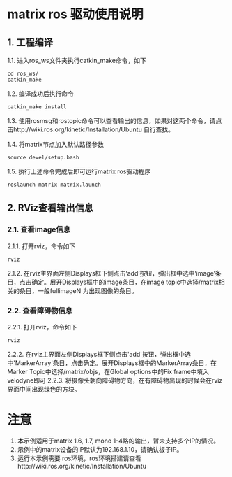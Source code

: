 # matrix ros 驱动使用说明
## 1. 工程编译
1.1. 进入ros_ws文件夹执行catkin_make命令，如下
```shell
cd ros_ws/
catkin_make
```
1.2. 编译成功后执行命令
```shell
catkin_make install
```
1.3. 使用rosmsg和rostopic命令可以查看输出的信息，如果对这两个命令，请点击http://wiki.ros.org/kinetic/Installation/Ubuntu 自行查找。

1.4. 将matrix节点加入默认路径参数
```shell
source devel/setup.bash
```
1.5. 执行上述命令完成后即可运行matrix ros驱动程序
```shell
roslaunch matrix matrix.launch
```
## 2. RViz查看输出信息
### 2.1. 查看image信息
2.1.1. 打开rviz，命令如下
```shell
rviz
```
2.1.2. 在rviz主界面左侧Displays框下侧点击‘add’按钮，弹出框中选中‘image’条目，点击确定。展开Displays框中的image条目，在image topic中选择/matrix相关的条目，一般fullimageN 为出现图像的条目。
### 2.2. 查看障碍物信息
2.2.1. 打开rviz，命令如下
```shell
rviz
```
2.2.2. 在rviz主界面左侧Displays框下侧点击'add'按钮，弹出框中选中'MarkerArray'条目，点击确定。展开Displays框中的MarkerArray条目，在Marker Topic中选择/matrix/objs，在Global options中的Fix frame中填入velodyne即可
2.2.3. 将摄像头朝向障碍物方向，在有障碍物出现的时候会在rviz界面中间出现绿色的方块。
# 注意
1. 本示例适用于matrix 1.6, 1.7, mono 1-4路的输出，暂未支持多个IP的情况。   
2. 示例中的matrix设备的IP默认为192.168.1.10，请确认板子IP。
3. 运行本示例需要 ros环境，ros环境搭建请查看http://wiki.ros.org/kinetic/Installation/Ubuntu
